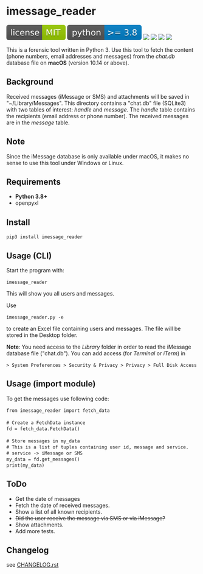 # imessage_reader

![](img/license-MIT-green.svg) ![](img/python-3.8-blue.svg) ![](https://img.shields.io/github/last-commit/niftycode/imessage_reader.svg?style=flat) ![](https://img.shields.io/github/issues/niftycode/imessage_reader.svg?style=flat) ![](https://img.shields.io/travis/niftycode/imessage_reader/master) ![](https://img.shields.io/pypi/v/imessage_reader)

This is a forensic tool written in Python 3. Use this tool to fetch the content (phone numbers, email addresses and messages) from the *chat.db* database file on **macOS** (version 10.14 or above).

## Background

Received messages (iMessage or SMS) and attachments will be saved in "~/Library/Messages". This directory contains a "chat.db" file (SQLite3) with two tables of interest: *handle* and *message*. The *handle* table contains the recipients (email address or phone number). The received messages are in the *message* table.

## Note

Since the iMessage database is only available under macOS, it makes no sense to use this tool under Windows or Linux.

## Requirements

* **Python 3.8+**
* openpyxl

## Install

    pip3 install imessage_reader

## Usage (CLI)

Start the program with:

    imessage_reader

This will show you all users and messages.

Use

    imessage_reader.py -e

to create an Excel file containing users and messages. The file will be stored in the Desktop folder.

**Note**: You need access to the *Library* folder in order to read the iMessage database file ("chat.db"). You can add access (for *Terminal* or *iTerm*) in

    > System Preferences > Security & Privacy > Privacy > Full Disk Access

## Usage (import module)

To get the messages use following code:

    from imessage_reader import fetch_data

    # Create a FetchData instance
    fd = fetch_data.FetchData()

    # Store messages in my_data
    # This is a list of tuples containing user id, message and service.
    # service -> iMessage or SMS
    my_data = fd.get_messages()
    print(my_data)

## ToDo

* Get the date of messages
* Fetch the date of received messages.
* Show a list of all known recipients.
* ~~Did the user receive the message via SMS or via iMessage?~~
* Show attachments.
* Add more tests.

## Changelog

see [CHANGELOG.rst](https://github.com/niftycode/imessage_reader/blob/master/CHANGELOG.rst)
